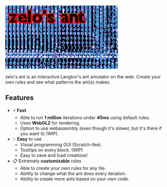 ![zelo's ant logo](static/zelos_ant_3x.png)

zelo's ant is an interactive Langton's ant simulator on the web. Create your own rules and see what patterns the ant(s) makes.

## Features
- ⚡ **Fast**
  - Able to run **1 million** iterations under **45ms** using default rules.
  - Uses **WebGL2** for rendering.
  - Option to use webassembly (even though it's slower, but it's there if you want it) (WIP).
- 💡 **Easy** to use
  - Visual programming GUI (Scratch-like).
  - Tooltips on every block. (WIP)
  - Easy to save and load creations!
- 📋 Extremely **customizable** rules
  - Able to create your own rules for any tile.
  - Ability to change what the ant does every iteration.
  - Ability to create more ants based on your own code.